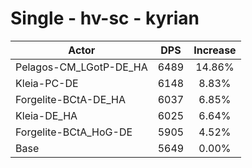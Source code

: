 # Single - hv-sc - kyrian
| Actor | DPS | Increase |
|---|:---:|:---:|
|Pelagos-CM_LGotP-DE_HA|6489|14.86%|
|Kleia-PC-DE|6148|8.83%|
|Forgelite-BCtA-DE_HA|6037|6.85%|
|Kleia-DE_HA|6025|6.64%|
|Forgelite-BCtA_HoG-DE|5905|4.52%|
|Base|5649|0.00%|
